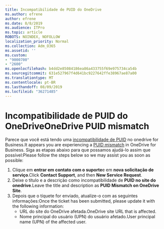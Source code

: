 ```yaml
---
title: Incompatibilidade de PUID do OneDrive
ms.author: efrene
author: efrene
ms.date: 8/8/2019
ms.audience: ITPro
ms.topic: article
ROBOTS: NOINDEX, NOFOLLOW
localization_priority: Normal
ms.collection: Adm_O365
ms.assetid: ''
ms.custom:
- "9000700"
- "2600"
ms.openlocfilehash: b4dd2e85084186ea86a433755f69e975734ca54b
ms.sourcegitcommit: 631e527967f4d641bc9227642ffe38967ae87a00
ms.translationtype: MT
ms.contentlocale: pt-BR
ms.lasthandoff: 08/09/2019
ms.locfileid: "36271485"
---
```

# <a name="onedrive-puid-mismatch"></a><span data-ttu-id="57801-102">Incompatibilidade de PUID do OneDrive</span><span class="sxs-lookup"><span data-stu-id="57801-102">OneDrive PUID mismatch</span></span>
<span data-ttu-id="57801-103">Parece que você está tendo uma [incompatibilidade de PUID](https://docs.microsoft.com/sharepoint/support/administration/access-denied-or-need-permission-error-sharepoint-online-or-onedrive-for-business#when-accessing-a-onedrive-site) no onedrive for Business.</span><span class="sxs-lookup"><span data-stu-id="57801-103">It appears you are experiencing a [PUID mismatch](https://docs.microsoft.com/sharepoint/support/administration/access-denied-or-need-permission-error-sharepoint-online-or-onedrive-for-business#when-accessing-a-onedrive-site) in OneDrive for Business.</span></span> <span data-ttu-id="57801-104">Siga as etapas abaixo para que possamos ajudá-lo assim que possível:</span><span class="sxs-lookup"><span data-stu-id="57801-104">Please follow the steps below so we may assist you as soon as possible:</span></span>

1. <span data-ttu-id="57801-105">Clique em **entrar em contato com o suporte**e em **nova solicitação de serviço**.</span><span class="sxs-lookup"><span data-stu-id="57801-105">Click **Contact Support**, and then **New Service Request**.</span></span>
2. <span data-ttu-id="57801-106">Deixe o título e a descrição como incompatibilidade de **PUID no site do onedrive**.</span><span class="sxs-lookup"><span data-stu-id="57801-106">Leave the title and description as **PUID Mismatch on OneDrive Site**.</span></span>
3. <span data-ttu-id="57801-107">Depois que o tíquete for enviado, atualize-o com as seguintes informações:</span><span class="sxs-lookup"><span data-stu-id="57801-107">Once the ticket has been submitted, please update it with the following information:</span></span>
    - <span data-ttu-id="57801-108">URL do site do OneDrive afetada.</span><span class="sxs-lookup"><span data-stu-id="57801-108">OneDrive site URL that is affected.</span></span>
    - <span data-ttu-id="57801-109">Nome principal do usuário (UPN) do usuário afetado.</span><span class="sxs-lookup"><span data-stu-id="57801-109">User principal name (UPN) of the affected user.</span></span>



